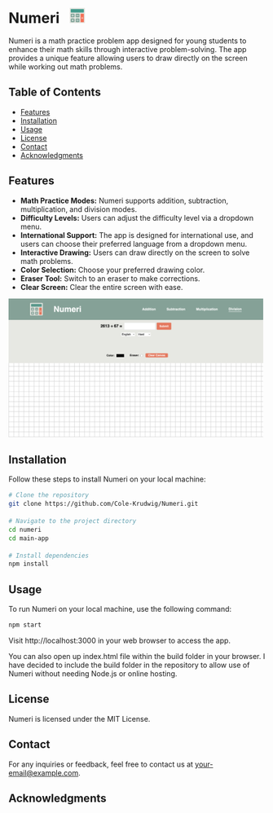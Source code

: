 # Numeri &nbsp; <img src="/public/icon.png" alt="Numeri Logo" width="30">

Numeri is a math practice problem app designed for young students to enhance their math skills through interactive problem-solving. The app provides a unique feature allowing users to draw directly on the screen while working out math problems.

## Table of Contents

- [Features](#features)
- [Installation](#installation)
- [Usage](#usage)
- [License](#license)
- [Contact](#contact)
- [Acknowledgments](#acknowledgments)

## Features

- **Math Practice Modes:** Numeri supports addition, subtraction, multiplication, and division modes.
- **Difficulty Levels:** Users can adjust the difficulty level via a dropdown menu.
- **International Support:** The app is designed for international use, and users can choose their preferred language from a dropdown menu.
- **Interactive Drawing:** Users can draw directly on the screen to solve math problems.
- **Color Selection:** Choose your preferred drawing color.
- **Eraser Tool:** Switch to an eraser to make corrections.
- **Clear Screen:** Clear the entire screen with ease.

<img src="/public/NumeriBackground.png" alt="Numeri Homepage" width="500">

## Installation

Follow these steps to install Numeri on your local machine:

```bash
# Clone the repository
git clone https://github.com/Cole-Krudwig/Numeri.git

# Navigate to the project directory
cd numeri
cd main-app

# Install dependencies
npm install
```

## Usage

To run Numeri on your local machine, use the following command:

```bash
npm start
```

Visit http://localhost:3000 in your web browser to access the app.

You can also open up index.html file within the build folder in your browser. I have decided to include the build folder in the repository to allow use of Numeri without needing Node.js or online hosting.

## License

Numeri is licensed under the MIT License.

## Contact

For any inquiries or feedback, feel free to contact us at your-email@example.com.

## Acknowledgments
